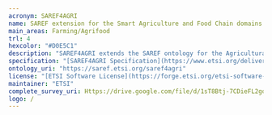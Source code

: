 ```yaml
---
acronym: SAREF4AGRI
name: SAREF extension for the Smart Agriculture and Food Chain domains
main_areas: Farming/Agrifood
trl: 4
hexcolor: "#D0E5C1"
description: "SAREF4AGRI extends the SAREF ontology for the Agricultural domain. SAREF4AGRI currently focuses on two examples, which are the livestock farming and smart irrigation use cases. Various other examples exist in the Smart Agriculture and Food Chain domains, such as arable farming, horticulture, agricultural equipment, greenhouses and food chain. As all the SAREF ontologies, SAREF4AGRI is a dynamic semantic model that is meant to evolve over time."
specification: "[SAREF4AGRI Specification](https://www.etsi.org/deliver/etsi_ts/103400_103499/10341006/01.01.02_60/ts_10341006v010102p.pdf)"
ontology_uri: "https://saref.etsi.org/saref4agri"
license: "[ETSI Software License](https://forge.etsi.org/etsi-software-license)"
maintainer: "ETSI"
complete_survey_uri: Https://drive.google.com/file/d/1sT8Btj-7CDieFL2gqWG9GCRmPuv0nOj2/view?usp=sharin
logo: /
---
```


